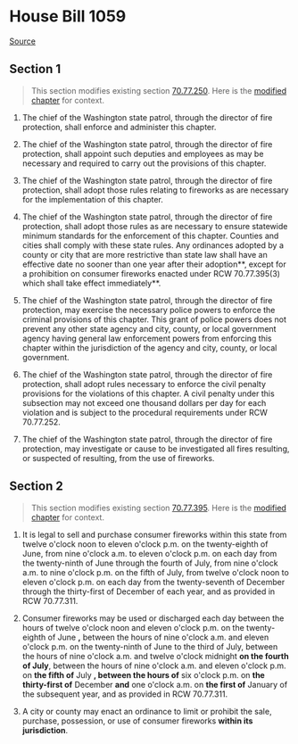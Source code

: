 # House Bill 1059

[Source](http://lawfilesext.leg.wa.gov/biennium/2021-22/Xml/Bills/House%20Bills/1059.xml)
## Section 1
> This section modifies existing section [70.77.250](/rcw/70_public_health_and_safety/70.077_state_fireworks_law.md). Here is the [modified chapter](rcw/70_public_health_and_safety/70.077_state_fireworks_law.md) for context.

1. The chief of the Washington state patrol, through the director of fire protection, shall enforce and administer this chapter.

2. The chief of the Washington state patrol, through the director of fire protection, shall appoint such deputies and employees as may be necessary and required to carry out the provisions of this chapter.

3. The chief of the Washington state patrol, through the director of fire protection, shall adopt those rules relating to fireworks as are necessary for the implementation of this chapter.

4. The chief of the Washington state patrol, through the director of fire protection, shall adopt those rules as are necessary to ensure statewide minimum standards for the enforcement of this chapter. Counties and cities shall comply with these state rules. Any ordinances adopted by a county or city that are more restrictive than state law shall have an effective date no sooner than one year after their adoption**, except for a prohibition on consumer fireworks enacted under RCW 70.77.395(3) which shall take effect immediately**.

5. The chief of the Washington state patrol, through the director of fire protection, may exercise the necessary police powers to enforce the criminal provisions of this chapter. This grant of police powers does not prevent any other state agency and city, county, or local government agency having general law enforcement powers from enforcing this chapter within the jurisdiction of the agency and city, county, or local government.

6. The chief of the Washington state patrol, through the director of fire protection, shall adopt rules necessary to enforce the civil penalty provisions for the violations of this chapter. A civil penalty under this subsection may not exceed one thousand dollars per day for each violation and is subject to the procedural requirements under RCW 70.77.252.

7. The chief of the Washington state patrol, through the director of fire protection, may investigate or cause to be investigated all fires resulting, or suspected of resulting, from the use of fireworks.


## Section 2
> This section modifies existing section [70.77.395](/rcw/70_public_health_and_safety/70.077_state_fireworks_law.md). Here is the [modified chapter](rcw/70_public_health_and_safety/70.077_state_fireworks_law.md) for context.

1. It is legal to sell and purchase consumer fireworks within this state from twelve o'clock noon to eleven o'clock p.m. on the twenty-eighth of June, from nine o'clock a.m. to eleven o'clock p.m. on each day from the twenty-ninth of June through the fourth of July, from nine o'clock a.m. to nine o'clock p.m. on the fifth of July, from twelve o'clock noon to eleven o'clock p.m. on each day from the twenty-seventh of December through the thirty-first of December of each year, and as provided in RCW 70.77.311.

2. Consumer fireworks may be used or discharged each day between the hours of twelve o'clock noon and eleven o'clock p.m. on the twenty-eighth of June **,** between the hours of nine o'clock a.m. and eleven o'clock p.m. on the twenty-ninth of June to the third of July,  between the hours of nine o'clock a.m. and twelve o'clock midnight **on the fourth of July**,  between the hours of nine o'clock a.m. and eleven o'clock p.m. on **the fifth of** July **, between the hours of** six o'clock p.m. on **the thirty-first of** December **and** one o'clock a.m. on **the first of** January  of the subsequent year, and as provided in RCW 70.77.311.

3. A city or county may enact an ordinance  to limit or prohibit the sale, purchase, possession, or use of consumer fireworks **within its jurisdiction**.

